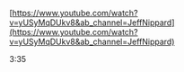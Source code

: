 
[https://www.youtube.com/watch?v=yUSyMqDUkv8&ab_channel=JeffNippard](https://www.youtube.com/watch?v=yUSyMqDUkv8&ab_channel=JeffNippard)  
  
3:35